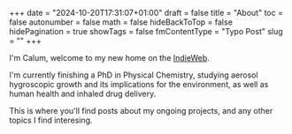 +++
date = "2024-10-20T17:31:07+01:00"
draft = false
title = "About"
toc = false
autonumber = false
math = false
hideBackToTop = false
hidePagination = true
showTags = false
fmContentType = "Typo Post"
slug = ""
+++

I'm Calum, welcome to my new home on the [IndieWeb](https://indieweb.org/).

I'm currently finishing a PhD in Physical Chemistry, studying aerosol hygroscopic growth and its implications for the environment, as well as human health and inhaled drug delivery.

This is where you'll find posts about my ongoing projects, and any other topics I find interesing.